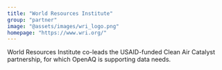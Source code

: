 ```yaml
---
title: "World Resources Institute"
group: "partner"
image: "@assets/images/wri_logo.png"
homepage: "https://www.wri.org/"
---
```


World Resources Institute co-leads the USAID-funded Clean Air Catalyst partnership, for which OpenAQ is supporting data needs.
